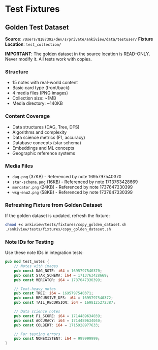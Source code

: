 # Test Fixtures

## Golden Test Dataset

**Source**: `/Users/Q187392/dev/s/private/ankiview/data/testuser/`
**Fixture Location**: `test_collection/`

**IMPORTANT**: The golden dataset in the source location is READ-ONLY. Never modify it. All tests work with copies.

### Structure
- 15 notes with real-world content
- Basic card type (front/back)
- 4 media files (PNG images)
- Collection size: ~1MB
- Media directory: ~140KB

### Content Coverage
- Data structures (DAG, Tree, DFS)
- Algorithms and complexity
- Data science metrics (F1, accuracy)
- Database concepts (star schema)
- Embeddings and ML concepts
- Geographic reference systems

### Media Files
- `dag.png` (37KB) - Referenced by note 1695797540370
- `star-schema.png` (16KB) - Referenced by note 1713763428669
- `mercator.png` (24KB) - Referenced by note 1737647330399
- `wsg-enu2.png` (58KB) - Referenced by note 1737647330399

### Refreshing Fixture from Golden Dataset

If the golden dataset is updated, refresh the fixture:

```bash
chmod +x ankiview/tests/fixtures/copy_golden_dataset.sh
./ankiview/tests/fixtures/copy_golden_dataset.sh
```

### Note IDs for Testing

Use these note IDs in integration tests:

```rust
pub mod test_notes {
    // Notes with images
    pub const DAG_NOTE: i64 = 1695797540370;
    pub const STAR_SCHEMA: i64 = 1713763428669;
    pub const MERCATOR: i64 = 1737647330399;

    // Text-heavy notes
    pub const TREE: i64 = 1695797540371;
    pub const RECURSIVE_DFS: i64 = 1695797540372;
    pub const TAIL_RECURSION: i64 = 1698125272387;

    // Data science notes
    pub const F1_SCORE: i64 = 1714489634039;
    pub const ACCURACY: i64 = 1714489634040;
    pub const COLBERT: i64 = 1715928977633;

    // For testing errors
    pub const NONEXISTENT: i64 = 999999999;
}
```
